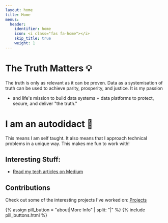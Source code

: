 ```yaml
---
layout: home
title: Home
menus:
  header:
    identifier: home
    icon: <i class="fas fa-home"></i>
    skip_title: true
    weight: 1
---
```

# The Truth Matters 💡
The truth is only as relevant as it can be proven. Data as a systemisation of
truth can be used to achieve parity, prosperity, and justice. It is my passion
- and life's mission to build data systems + data platforms to protect, secure,
and deliver "the truth."

# I am an autodidact 🎉
This means I am self taught. It also means that I approach technical problems
in a unique way. This makes me fun to work with!


## Interesting Stuff: <i class="fas fa-star"></i>
* [Read my tech articles on Medium](https://medium.com/@yaakovbressler)

## Contributions
Check out some of the interesting projects I've worked on:
[<i class="fas fa-link"></i> Projects](/projects.html)


{% assign pill_button = "about|More Info" | split: "|" %}
{% include pill_buttons.html %}
